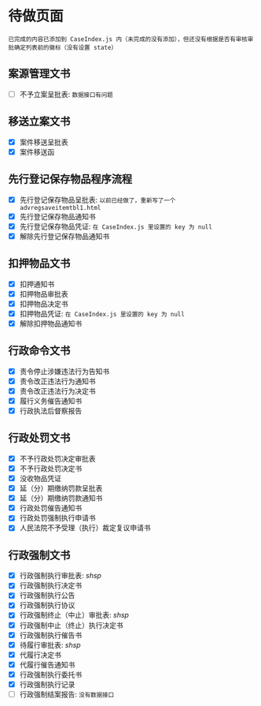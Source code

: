 # 待做页面

`已完成的内容已添加到 CaseIndex.js 内（未完成的没有添加），但还没有根据是否有审核审批确定列表前的徽标（没有设置 state）`

## 案源管理文书

- [ ] 不予立案呈批表: `数据接口有问题`

## 移送立案文书

- [x] 案件移送呈批表
- [x] 案件移送函

## 先行登记保存物品程序流程

- [x] 先行登记保存物品呈批表: `以前已经做了，重新写了一个 advregsaveitemtbl1.html`
- [x] 先行登记保存物品通知书
- [x] 先行登记保存物品凭证: `在 CaseIndex.js 里设置的 key 为 null`
- [x] 解除先行登记保存物品通知书

## 扣押物品文书

- [x] 扣押通知书
- [x] 扣押物品审批表
- [x] 扣押物品决定书
- [x] 扣押物品凭证: `在 CaseIndex.js 里设置的 key 为 null`
- [x] 解除扣押物品通知书

## 行政命令文书

- [x] 责令停止涉嫌违法行为告知书
- [x] 责令改正违法行为通知书
- [x] 责令改正违法行为决定书
- [x] 履行义务催告通知书
- [x] 行政执法后督察报告

## 行政处罚文书

- [x] 不予行政处罚决定审批表
- [x] 不予行政处罚决定书
- [x] 没收物品凭证
- [x] 延（分）期缴纳罚款呈批表
- [x] 延（分）期缴纳罚款通知书
- [x] 行政处罚催告通知书
- [x] 行政处罚强制执行申请书
- [x] 人民法院不予受理（执行）裁定复议申请书

## 行政强制文书

- [x] 行政强制执行审批表: *shsp*
- [x] 行政强制执行决定书
- [x] 行政强制执行公告
- [x] 行政强制执行协议
- [x] 行政强制终止（中止）审批表: *shsp*
- [x] 行政强制中止（终止）执行决定书
- [x] 行政强制执行催告书
- [x] 待履行审批表: *shsp*
- [x] 代履行决定书
- [x] 代履行催告通知书
- [x] 行政强制执行委托书
- [x] 行政强制执行记录
- [ ] 行政强制结案报告: `没有数据接口`